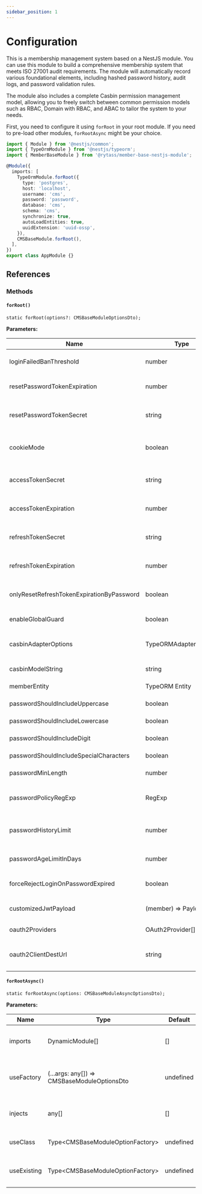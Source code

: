 ```yaml
---
sidebar_position: 1
---
```


# Configuration

This is a membership management system based on a NestJS module. You can use this module to build a comprehensive membership system that meets ISO 27001 audit requirements. The module will automatically record various foundational elements, including hashed password history, audit logs, and password validation rules.

The module also includes a complete Casbin permission management model, allowing you to freely switch between common permission models such as RBAC, Domain with RBAC, and ABAC to tailor the system to your needs.

First, you need to configure it using `forRoot` in your root module. If you need to pre-load other modules, `forRootAsync` might be your choice.

```typescript title="src/app.module.ts"
import { Module } from '@nestjs/common';
import { TypeOrmModule } from '@nestjs/typeorm';
import { MemberBaseModule } from '@rytass/member-base-nestjs-module';

@Module({
  imports: [
    TypeOrmModule.forRoot({
      type: 'postgres',
      host: 'localhost',
      username: 'cms',
      password: 'password',
      database: 'cms',
      schema: 'cms',
      synchronize: true,
      autoLoadEntities: true,
      uuidExtension: 'uuid-ossp',
    }),
    CMSBaseModule.forRoot(),
  ],
})
export class AppModule {}
```

## References

### Methods

#### `forRoot()`

```tsx
static forRoot(options?: CMSBaseModuleOptionsDto);
```

**Parameters:**

| Name                                      | Type                  | Default        | Description                                                |
| ----------------------------------------- | --------------------- | -------------- | ---------------------------------------------------------- |
| loginFailedBanThreshold                   | number                | 5              | Number of allowed password attempts                        |
| resetPasswordTokenExpiration              | number                | 3600           | Seconds of reset password token expiration                 |
| resetPasswordTokenSecret                  | string                |                | Reset password token secret, will generate automatically   |
| cookieMode                                | boolean               |                | Use cookie [token] to replace header authorization token   |
| accessTokenSecret                         | string                |                | Access token secret, will generate automatically           |
| accessTokenExpiration                     | number                | 900            | Seconds of access token expiration                         |
| refreshTokenSecret                        | string                |                | Refresh token secret, will generate automatically          |
| refreshTokenExpiration                    | number                | 900            | Seconds of refresh token expiration                        |
| onlyResetRefreshTokenExpirationByPassword | boolean               | false          | Refresh token expiration only reassign by password request |
| enableGlobalGuard                         | boolean               | true           | Enable Casbin globally                                     |
| casbinAdapterOptions                      | TypeORMAdapterOptions |                | TypeORM configuration for casbin policies storage          |
| casbinModelString                         | string                | RBAC w/ Domain | Casbin modal string                                        |
| memberEntity                              | TypeORM Entity        | undefined      | Custom BaseMemberEntity                                    |
| passwordShouldIncludeUppercase            | boolean               | true           | Password Policy: Uppercase                                 |
| passwordShouldIncludeLowercase            | boolean               | true           | Password Policy: Lowercase                                 |
| passwordShouldIncludeDigit                | boolean               | true           | Password Policy: Digit                                     |
| passwordShouldIncludeSpecialCharacters    | boolean               | false          | Password Policy: Special Characters                        |
| passwordMinLength                         | number                | 8              | Password Policy: Min Length                                |
| passwordPolicyRegExp                      | RegExp                |                | Password Policy: RegExp (Will overwrite above configure)   |
| passwordHistoryLimit                      | number                |                | Password Policy: Password History Check (Not duplicate)    |
| passwordAgeLimitInDays                    | number                |                | Password Policy: Change reminder (When expired)            |
| forceRejectLoginOnPasswordExpired         | boolean               | false          | If true, reject login when password is expired             |
| customizedJwtPayload                      | (member) => Payload   |                | Customize jwt access token payload                         |
| oauth2Providers                           | OAuth2Provider[]      |                | Configure OAuth2 login channel                             |
| oauth2ClientDestUrl                       | string                | /login         | After oauth2 logged in, url redirect target in client      |

#### `forRootAsync()`

```tsx
static forRootAsync(options: CMSBaseModuleAsyncOptionsDto);
```

**Parameters:**

| Name        | Type                                        | Default   | Description                              |
| ----------- | ------------------------------------------- | --------- | ---------------------------------------- |
| imports     | DynamicModule[]                             | []        | Imported module before CMS module        |
| useFactory  | (...args: any[]) => CMSBaseModuleOptionsDto | undefined | Factory method to generate async options |
| injects     | any[]                                       | []        | Inject symbol for useFactory method      |
| useClass    | Type\<CMSBaseModuleOptionFactory\>          | undefined | Options provider class                   |
| useExisting | Type\<CMSBaseModuleOptionFactory\>          | undefined | Options provider class symbol            |

